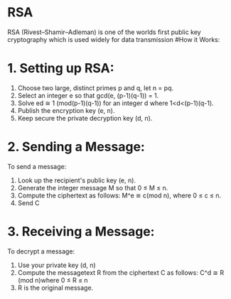 # RSA
RSA (Rivest–Shamir–Adleman) is one of the worlds first public key cryptography which is used widely for data transmission 
#How it Works:

# 1. Setting up RSA:
1. Choose two large, distinct primes p and q, let n = pq.
2. Select an integer e so that gcd(e, (p-1)(q-1)) = 1.
3. Solve ed ≅ 1 (mod(p-1)(q-1)) for an integer d where 1<d<(p-1)(q-1).
4. Publish the encryption key (e, n).
5. Keep secure the private decryption key (d, n).

# 2. Sending a Message:
To send a message:
1. Look up the recipient's public key (e, n).
2. Generate the integer message M so that 0 ≤ M ≤ n.
3. Compute the ciphertext as follows: M^e ≅ c(mod n), where 0 ≤ c ≤ n.
4. Send C

# 3. Receiving a Message:
To decrypt a message:
1. Use your private key (d, n)
2. Compute the messagetext R from the ciphertext C as follows: 
           C^d ≅ R (mod n)where 0 ≤ R ≤ n
3. R is the original message.
